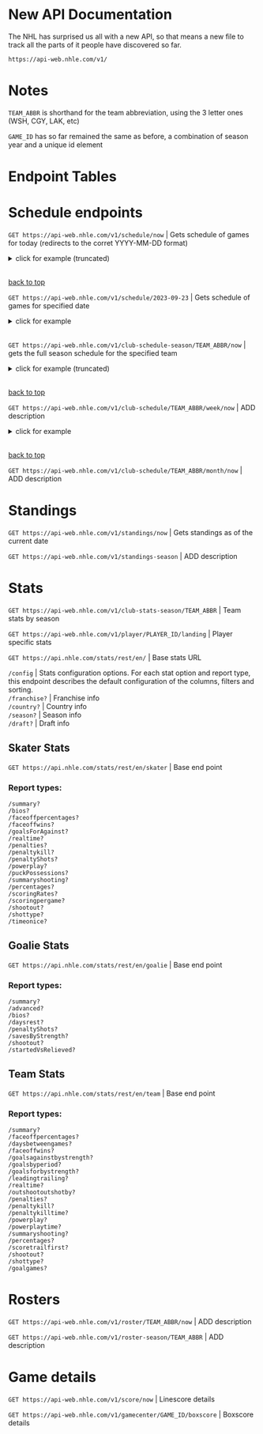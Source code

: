 # New API Documentation

The NHL has surprised us all with a new API, so that means a new file to track all the parts of it people have discovered so far.

`https://api-web.nhle.com/v1/`
# Notes

`TEAM_ABBR` is shorthand for the team abbreviation, using the 3 letter ones (WSH, CGY, LAK, etc)

`GAME_ID` has so far remained the same as before, a combination of season year and a unique id element

# Endpoint Tables



# Schedule endpoints

`GET https://api-web.nhle.com/v1/schedule/now` | Gets schedule of games for today (redirects to the corret YYYY-MM-DD format)

<details>
    <summary>click for example (truncated)</summary>

```json
// GET https://api-web.nhle.com/v1/schedule/now 

{
  "nextStartDate": "2023-09-30",
  "previousStartDate": "2023-06-10",
  "gameWeek": [
    {
      "date": "2023-09-23",
      "dayAbbrev": "SAT",
      "numberOfGames": 3,
      "games": [
        {
          "id": 2023010001,
          "season": 20232024,
          "gameType": 1,
          "venue": "Rod Laver Arena",
          "neutralSite": true,
          "startTimeUTC": "2023-09-23T04:05:00Z",
          "easternUTCOffset": "-04:00",
          "venueUTCOffset": "+10:00",
          "venueTimezone": "Australia/Melbourne",
          "gameState": "FINAL",
          "gameScheduleState": "OK",
          "tvBroadcasts": [
            {
              "id": 282,
              "market": "N",
              "countryCode": "CA",
              "network": "SN"
            },
            {
              "id": 324,
              "market": "N",
              "countryCode": "US",
              "network": "NHLN"
            },
            {
              "id": 329,
              "market": "N",
              "countryCode": "US",
              "network": "ESPN+"
            }
          ],
          "awayTeam": {
            "id": 26,
            "city": "Los Angeles",
            "abbrev": "LAK",
            "logo": "https://assets.nhle.com/logos/nhl/svg/LAK_light.svg",
            "awaySplitSquad": true,
            "score": 3
          },
          "homeTeam": {
            "id": 53,
            "city": "Arizona",
            "abbrev": "ARI",
            "logo": "https://assets.nhle.com/logos/nhl/svg/ARI_light.svg",
            "homeSplitSquad": true,
            "score": 5
          },
          "gameOutcome": {
            "lastPeriodType": "REG"
          },
          "winningGoalie": {
            "playerId": 8478971,
            "firstInitial": "C.",
            "lastName": "Ingram"
          },
          "winningGoalScorer": {
            "playerId": 8483431,
            "firstInitial": "L.",
            "lastName": "Cooley"
          },
          "specialEvent": "Global Series",
          "gameCenterLink": "/gamecenter/lak-vs-ari/2023/09/23/2023010001"
        },
      ]
    }
  ],
  "oddsPartners": [
    {
      "partnerId": 1,
      "country": "CA",
      "name": "BET365",
      "imageUrl": "https://assets.nhle.com/betting_partner/bet365.svg",
      "siteUrl": "https://www.on.bet365.ca/olp/nhl",
      "bgColor": "#086D51",
      "textColor": "#FFFFFF",
      "accentColor": "#FDDE14"
    },
    {
      "partnerId": 2,
      "country": "SE",
      "name": "Unibet",
      "imageUrl": "https://assets.nhle.com/betting_partner/unibet.svg",
      "siteUrl": "https://www.unibet.se/betting/sports/filter/ice_hockey/nhl/all/matches",
      "bgColor": "#000000",
      "textColor": "#FFFFFF",
      "accentColor": "#3AAA35"
    },
    {
      "partnerId": 3,
      "country": "CZ",
      "name": "Tipsport",
      "imageUrl": "https://assets.nhle.com/betting_partner/tipsport.svg",
      "siteUrl": "https://www.tipsport.cz/PartnerRedirectAction.do?pid=16961&sid=20360&bid=34954&tid=11268",
      "bgColor": "#2497F2",
      "textColor": "#FFFFFF",
      "accentColor": "#FFFFFF"
    },
    {
      "partnerId": 3,
      "country": "SK",
      "name": "Tipsport",
      "imageUrl": "https://assets.nhle.com/betting_partner/tipsport.svg",
      "siteUrl": "https://www.tipsport.sk/PartnerRedirectAction.do?pid=6823&sid=9018&bid=23079&tid=8475",
      "bgColor": "#2497F2",
      "textColor": "#FFFFFF",
      "accentColor": "#FFFFFF"
    },
    {
      "partnerId": 4,
      "country": "DE",
      "name": "Interwetten",
      "imageUrl": "https://assets.nhle.com/betting_partner/interwetten.svg",
      "siteUrl": "https://www.interwetten.de/de/content/sportsbook/promotions/nhlbonus?utm_source=coop&utm_medium=9111_NHL_de&utm_campaign=NHL_NKB&utm_content=lang_de&utm_term=skin)",
      "bgColor": "#FFD200",
      "textColor": "#121212",
      "accentColor": "#000000"
    },
    {
      "partnerId": 5,
      "country": "RU",
      "name": "Liga Stavok",
      "imageUrl": "https://assets.nhle.com/betting_partner/ligastavok.svg",
      "bgColor": "#007354",
      "textColor": "#FFFFFF",
      "accentColor": "#FFEB00"
    },
    {
      "partnerId": 6,
      "country": "FI",
      "name": "Veikkaus",
      "imageUrl": "https://assets.nhle.com/betting_partner/veikkaus.svg",
      "siteUrl": "https://www.veikkaus.fi/fi/vedonlyonti/pitkaveto?t=3-2-1_NHL",
      "bgColor": "#0025F5",
      "textColor": "#FFFFFF",
      "accentColor": "#FFFFFF"
    },
    {
      "partnerId": 8,
      "country": "US",
      "name": "Sportradar",
      "imageUrl": "https://assets.nhle.com/betting_partner/sportsradar.svg",
      "siteUrl": "https://sportradar.com",
      "bgColor": "#000000",
      "textColor": "#FFFFFF",
      "accentColor": "#E6E6E6"
    }
  ],
  "preSeasonStartDate": "2023-09-23",
  "regularSeasonStartDate": "2023-10-10",
  "regularSeasonEndDate": "2024-04-18",
  "playoffEndDate": "2024-06-18",
  "numberOfGames": 55
}

```

</details>

<br />

[back to top](#endpoint-tables)

`GET https://api-web.nhle.com/v1/schedule/2023-09-23` | Gets schedule of games for specified date
<details>
    <summary>click for example</summary>

```json
// GET https://api-web.nhle.com/v1/schedule/2018-09-01

{
  "nextStartDate": "2018-09-15",
  "previousStartDate": "2018-06-02",
  "gameWeek": [
    {
      "date": "2018-09-01",
      "dayAbbrev": "SAT",
      "numberOfGames": 0,
      "games": []
    },
    {
      "date": "2018-09-02",
      "dayAbbrev": "SUN",
      "numberOfGames": 0,
      "games": []
    },
    {
      "date": "2018-09-03",
      "dayAbbrev": "MON",
      "numberOfGames": 0,
      "games": []
    },
    {
      "date": "2018-09-04",
      "dayAbbrev": "TUE",
      "numberOfGames": 0,
      "games": []
    },
    {
      "date": "2018-09-05",
      "dayAbbrev": "WED",
      "numberOfGames": 0,
      "games": []
    },
    {
      "date": "2018-09-06",
      "dayAbbrev": "THU",
      "numberOfGames": 0,
      "games": []
    },
    {
      "date": "2018-09-07",
      "dayAbbrev": "FRI",
      "numberOfGames": 0,
      "games": []
    }
  ],
  "preSeasonStartDate": "2018-09-15",
  "regularSeasonStartDate": "2018-10-03",
  "regularSeasonEndDate": "2019-04-06",
  "playoffEndDate": "2019-06-12",
  "numberOfGames": 0
}
```
</details>

<br />

`GET https://api-web.nhle.com/v1/club-schedule-season/TEAM_ABBR/now` | gets the full season schedule for the specified team

<details>
    <summary>click for example (truncated)</summary>

```json
// GET https://api-web.nhle.com/v1/club-schedule-season/WSH/now

{
  "previousSeason": 20222023,
  "currentSeason": 20232024,
  "clubTimezone": "US/Eastern",
  "clubUTCOffset": "-04:00",
  "games": [
    {
      "id": 2023010006,
      "season": 20232024,
      "gameType": 1,
      "gameDate": "2023-09-24",
      "venue": "Capital One Arena",
      "neutralSite": false,
      "startTimeUTC": "2023-09-24T18:00:00Z",
      "easternUTCOffset": "-04:00",
      "venueUTCOffset": "-04:00",
      "venueTimezone": "US/Eastern",
      "gameState": "FUT",
      "gameScheduleState": "OK",
      "tvBroadcasts": [
        {
          "id": 324,
          "market": "N",
          "countryCode": "US",
          "network": "NHLN"
        },
        {
          "id": 517,
          "market": "H",
          "countryCode": "US",
          "network": "MNMT"
        }
      ],
      "awayTeam": {
        "id": 7,
        "city": "Buffalo",
        "abbrev": "BUF",
        "logo": "https://assets.nhle.com/logos/nhl/svg/BUF_light.svg",
        "awaySplitSquad": false
      },
      "homeTeam": {
        "id": 15,
        "city": "Washington",
        "abbrev": "WSH",
        "logo": "https://assets.nhle.com/logos/nhl/svg/WSH_light.svg",
        "homeSplitSquad": false,
        "hotelLink": "https://www.hilton.com/en/?WT.mc_id&#x3D;zJWDM0US1MB2OLQ3LocalPartner4DM_Sports_Jun5Coop_Monumental_Capitals_Schedule6MULTIBR7NEHub8i85535",
        "hotelDesc": "Stay With Hilton"
      },
      "ticketsLink": "https://www.ticketmaster.com/event/15005EDCF19B50DD?brand=capitals&artistid=806039&wt.mc_id=NHL_TEAM_WSH_SINGLE_GAME_TICKETS_PAGE_PR1&utm_source=NHL.com&utm_medium=client&utm_campaign=NHL_TEAM_WSH&utm_content=SINGLE_GAME_TICKETS_PAGE_PR1",
      "gameCenterLink": "/gamecenter/buf-vs-wsh/2023/09/24/2023010006"
    },
    {
      "id": 2023010042,
      "season": 20232024,
      "gameType": 1,
      "gameDate": "2023-09-28",
      "venue": "Capital One Arena",
      "neutralSite": false,
      "startTimeUTC": "2023-09-28T23:00:00Z",
      "easternUTCOffset": "-04:00",
      "venueUTCOffset": "-04:00",
      "venueTimezone": "US/Eastern",
      "gameState": "FUT",
      "gameScheduleState": "OK",
      "tvBroadcasts": [
        {
          "id": 324,
          "market": "N",
          "countryCode": "US",
          "network": "NHLN"
        },
        {
          "id": 517,
          "market": "H",
          "countryCode": "US",
          "network": "MNMT"
        }
      ],
      "awayTeam": {
        "id": 17,
        "city": "Detroit",
        "abbrev": "DET",
        "logo": "https://assets.nhle.com/logos/nhl/svg/DET_light.svg",
        "awaySplitSquad": false
      },
      "homeTeam": {
        "id": 15,
        "city": "Washington",
        "abbrev": "WSH",
        "logo": "https://assets.nhle.com/logos/nhl/svg/WSH_light.svg",
        "homeSplitSquad": false,
        "hotelLink": "https://www.hilton.com/en/?WT.mc_id&#x3D;zJWDM0US1MB2OLQ3LocalPartner4DM_Sports_Jun5Coop_Monumental_Capitals_Schedule6MULTIBR7NEHub8i85536",
        "hotelDesc": "Stay With Hilton"
      },
      "ticketsLink": "https://www.ticketmaster.com/event/15005EDCF19C50DF?brand=capitals&artistid=806039&wt.mc_id=NHL_TEAM_WSH_SINGLE_GAME_TICKETS_PAGE_PR2&utm_source=NHL.com&utm_medium=client&utm_campaign=NHL_TEAM_WSH&utm_content=SINGLE_GAME_TICKETS_PAGE_PR2",
      "gameCenterLink": "/gamecenter/det-vs-wsh/2023/09/28/2023010042"
    },
    
  ]
}
```

</details>

<br />

[back to top](#endpoint-tables)

`GET https://api-web.nhle.com/v1/club-schedule/TEAM_ABBR/week/now` | ADD description

<details>
    <summary>click for example</summary>

```json
// GET https://api-web.nhle.com/v1/schedule/2018-01-01

{
  "nextStartDate": "2018-01-08",
  "previousStartDate": "2017-12-25",
  "gameWeek": [
    {
      "date": "2018-01-01",
      "dayAbbrev": "MON",
      "numberOfGames": 1,
      "games": [
        {
          "id": 2017020601,
          "season": 20172018,
          "gameType": 2,
          "venue": "Citi Field",
          "neutralSite": true,
          "startTimeUTC": "2018-01-01T18:00:00Z",
          "easternUTCOffset": "-05:00",
          "venueUTCOffset": "-05:00",
          "venueTimezone": "America/New_York",
          "gameState": "OFF",
          "gameScheduleState": "OK",
          "tvBroadcasts": [
            {
              "id": 29,
              "market": "N",
              "countryCode": "US",
              "network": "NBC"
            },
            {
              "id": 281,
              "market": "N",
              "countryCode": "CA",
              "network": "TVAS"
            },
            {
              "id": 282,
              "market": "N",
              "countryCode": "CA",
              "network": "SN"
            }
          ],
          "awayTeam": {
            "id": 3,
            "city": "New York",
            "abbrev": "NYR",
            "logo": "https://assets.nhle.com/logos/nhl/svg/NYR_light.svg",
            "awaySplitSquad": false,
            "score": 3
          },
          "homeTeam": {
            "id": 7,
            "city": "Buffalo",
            "abbrev": "BUF",
            "logo": "https://assets.nhle.com/logos/nhl/svg/BUF_20102011-20192020_light.svg",
            "homeSplitSquad": false,
            "score": 2
          },
          "gameOutcome": {
            "lastPeriodType": "OT"
          },
          "specialEvent": "Winter Classic",
          "gameCenterLink": "/gamecenter/nyr-vs-buf/2018/01/01/2017020601"
        }
      ]
    },
    {
      "date": "2018-01-02",
      "dayAbbrev": "TUE",
      "numberOfGames": 12,
      "games": [
        {
          "id": 2017020602,
          "season": 20172018,
          "gameType": 2,
          "venue": "Air Canada Centre",
          "neutralSite": false,
          "startTimeUTC": "2018-01-03T00:00:00Z",
          "easternUTCOffset": "-05:00",
          "venueUTCOffset": "-05:00",
          "venueTimezone": "America/Toronto",
          "gameState": "OFF",
          "gameScheduleState": "OK",
          "tvBroadcasts": [
            {
              "id": 38,
              "market": "A",
              "countryCode": "US",
              "network": "SUN"
            },
            {
              "id": 281,
              "market": "N",
              "countryCode": "CA",
              "network": "TVAS"
            },
            {
              "id": 288,
              "market": "H",
              "countryCode": "CA",
              "network": "SNO"
            }
          ],
          "awayTeam": {
            "id": 14,
            "city": "Tampa Bay",
            "abbrev": "TBL",
            "logo": "https://assets.nhle.com/logos/nhl/svg/TBL_light.svg",
            "awaySplitSquad": false,
            "score": 2
          },
          "homeTeam": {
            "id": 10,
            "city": "Toronto",
            "abbrev": "TOR",
            "logo": "https://assets.nhle.com/logos/nhl/svg/TOR_light.svg",
            "homeSplitSquad": false,
            "score": 0
          },
          "gameOutcome": {
            "lastPeriodType": "REG"
          },
          "gameCenterLink": "/gamecenter/tbl-vs-tor/2018/01/02/2017020602"
        },
        {
          "id": 2017020603,
          "season": 20172018,
          "gameType": 2,
          "venue": "Barclays Center",
          "neutralSite": false,
          "startTimeUTC": "2018-01-03T00:00:00Z",
          "easternUTCOffset": "-05:00",
          "venueUTCOffset": "-05:00",
          "venueTimezone": "America/New_York",
          "gameState": "OFF",
          "gameScheduleState": "OK",
          "tvBroadcasts": [
            {
              "id": 31,
              "market": "A",
              "countryCode": "US",
              "network": "NESN"
            },
            {
              "id": 282,
              "market": "N",
              "countryCode": "CA",
              "network": "SN"
            },
            {
              "id": 299,
              "market": "H",
              "countryCode": "US",
              "network": "MSG+"
            }
          ],
          "awayTeam": {
            "id": 6,
            "city": "Boston",
            "abbrev": "BOS",
            "logo": "https://assets.nhle.com/logos/nhl/svg/BOS_20082009-20222023_light.svg",
            "awaySplitSquad": false,
            "score": 5
          },
          "homeTeam": {
            "id": 2,
            "city": "New York",
            "abbrev": "NYI",
            "logo": "https://assets.nhle.com/logos/nhl/svg/NYI_light.svg",
            "homeSplitSquad": false,
            "score": 1
          },
          "gameOutcome": {
            "lastPeriodType": "REG"
          },
          "gameCenterLink": "/gamecenter/bos-vs-nyi/2018/01/02/2017020603"
        },
        {
          "id": 2017020604,
          "season": 20172018,
          "gameType": 2,
          "venue": "Wells Fargo Center",
          "neutralSite": false,
          "startTimeUTC": "2018-01-03T00:00:00Z",
          "easternUTCOffset": "-05:00",
          "venueUTCOffset": "-05:00",
          "venueTimezone": "US/Eastern",
          "gameState": "OFF",
          "gameScheduleState": "OK",
          "tvBroadcasts": [
            {
              "id": 241,
              "market": "N",
              "countryCode": "US",
              "network": "NBCSN"
            }
          ],
          "awayTeam": {
            "id": 5,
            "city": "Pittsburgh",
            "abbrev": "PIT",
            "logo": "https://assets.nhle.com/logos/nhl/svg/PIT_light.svg",
            "awaySplitSquad": false,
            "score": 5
          },
          "homeTeam": {
            "id": 4,
            "city": "Philadelphia",
            "abbrev": "PHI",
            "logo": "https://assets.nhle.com/logos/nhl/svg/PHI_19992000-20222023_light.svg",
            "homeSplitSquad": false,
            "score": 1
          },
          "gameOutcome": {
            "lastPeriodType": "REG"
          },
          "gameCenterLink": "/gamecenter/pit-vs-phi/2018/01/02/2017020604"
        },
      ]
    }
  ],
  "preSeasonStartDate": "2017-09-16",
  "regularSeasonStartDate": "2017-10-04",
  "regularSeasonEndDate": "2018-04-08",
  "playoffEndDate": "2018-06-07",
  "numberOfGames": 50
}
```
</details>

<br />

[back to top](#endpoint-tables)

`GET https://api-web.nhle.com/v1/club-schedule/TEAM_ABBR/month/now` | ADD description

# Standings

`GET https://api-web.nhle.com/v1/standings/now` | Gets standings as of the current date

`GET https://api-web.nhle.com/v1/standings-season` | ADD description

# Stats

`GET https://api-web.nhle.com/v1/club-stats-season/TEAM_ABBR` | Team stats by season

`GET https://api-web.nhle.com/v1/player/PLAYER_ID/landing` | Player specific stats

`GET https://api.nhle.com/stats/rest/en/` | Base stats URL

`/config` | Stats configuration options. For each stat option and report type, this endpoint describes the default configuration of the columns, filters and sorting. <br>
`/franchise?` | Franchise info <br>
`/country?` | Country info <br>
`/season?` | Season info <br>
`/draft?` | Draft info <br>	

## Skater Stats

`GET https://api.nhle.com/stats/rest/en/skater` | Base end point

### Report types: <br>
 `/summary?`<br>
 `/bios?`<br>
 `/faceoffpercentages?`<br>
 `/faceoffwins?`<br>
 `/goalsForAgainst?`<br>
 `/realtime?`<br>
 `/penalties?`<br>
 `/penaltykill?`<br>
 `/penaltyShots?`<br>
 `/powerplay?`<br>
 `/puckPossessions?`<br>
 `/summaryshooting?`<br>
 `/percentages?`<br>
 `/scoringRates?`<br>
 `/scoringpergame?`<br>
 `/shootout?`<br>
 `/shottype?`<br>
 `/timeonice?`<br>
## Goalie Stats

`GET https://api.nhle.com/stats/rest/en/goalie` | Base end point
### Report types: <br>
 `/summary?`<br>
 `/advanced?`<br>
 `/bios?`<br>
 `/daysrest?`<br>
 `/penaltyShots?`<br>
 `/savesByStrength?`<br>
 `/shootout?`<br>
 `/startedVsRelieved?`<br>

## Team Stats
`GET https://api.nhle.com/stats/rest/en/team` | Base end point
### Report types: <br>
 `/summary?`<br>
 `/faceoffpercentages?`<br>
 `/daysbetweengames?`<br>
 `/faceoffwins?`<br>
 `/goalsagainstbystrength?`<br>
 `/goalsbyperiod?`<br>
 `/goalsforbystrength?`<br>
 `/leadingtrailing?`<br>
 `/realtime?`<br>
 `/outshootoutshotby?`<br>
 `/penalties?`<br>
 `/penaltykill?`<br>
 `/penaltykilltime?`<br>
 `/powerplay?`<br>
 `/powerplaytime?`<br>
 `/summaryshooting?`<br>
 `/percentages?`<br>
 `/scoretrailfirst?`<br>
 `/shootout?`<br>
 `/shottype?`<br>
 `/goalgames?`<br>

# Rosters

`GET https://api-web.nhle.com/v1/roster/TEAM_ABBR/now` | ADD description

`GET https://api-web.nhle.com/v1/roster-season/TEAM_ABBR` | ADD description

# Game details

`GET https://api-web.nhle.com/v1/score/now` | Linescore details

`GET https://api-web.nhle.com/v1/gamecenter/GAME_ID/boxscore` |  Boxscore details

